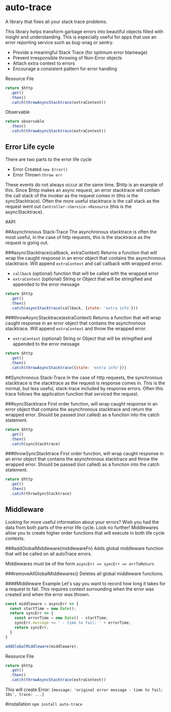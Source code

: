 # auto-trace
A library that fixes all your stack trace problems.

This library helps transform garbage errors into beautiful objects filled with insight and understanding. This is especially useful for apps that use an error reporting service such as bug-snag or sentry.

- Provide a meaningful Stack Trace (for optimum error blameage)
- Prevent irresponsible throwing of Non-Error objects
- Attach extra context to errors
- Encourage a consistent pattern for error handling

Resource File
```js
return $http
  .get()
  .then()
  .catch(throwAsyncStacktrace(extraContext))
```

Observable
```js
return observable
  .then()
  .catch(throwAsyncStacktrace(extraContext))
```

## Error Life cycle
There are two parts to the error life cycle
- Error Created `new Error()`
- Error Thrown `throw err`

These events do not always occur at the same time. $http is an example of this. Since $http makes an async request, an error stacktrace will contain the call stack of the invoker as the request comes in (this is the syncStacktrace). Often the more useful stacktrace is the call stack as the request went out `Controller->Service->Resource` (this is the asyncStacktrace).

#API

##Asynchronous Stack-Trace
The asynchronous stacktrace is often the most useful, in the case of http requests, this is the stacktrace as the request is going out.

###asyncStacktrace(callback, extraContext)
Returns a function that will wrap the caught response in an error object that contains the asynchronous stacktrace. Will append `extraContext` and call callback with wrapped error.
- `callback` (optional) function that will be called with the wrapped error
- `extraContext` (optional) String or Object that will be stringified and appended to the error message

```js
return $http
  .get()
  .then()
  .catch(asyncStacktrace(callback, {state: 'extra info'}))
```

###throwAsyncStacktrace(extraContext)
Returns a function that will wrap caught response in an error object that contains the asynchronous stacktrace. Will append `extraContext` and throw the wrapped error.
- `extraContext` (optional) String or Object that will be stringified and appended to the error message

```js
return $http
  .get()
  .then()
  .catch(throwAsyncStacktrace({state: 'extra info'}))
```

##Synchronous Stack-Trace
In the case of http requests, the synchronous stacktrace is the stacktrace as the request is response comes in. This is the normal, but less useful, stack-trace included by response errors. Often this trace follows the application function that serviced the request. 

###syncStacktrace
First order function, will wrap caught response in an error object that contains the asynchronous stacktrace and return the wrapped error. Should be passed (not called) as a function into the catch statement.

```js
return $http
  .get()
  .then()
  .catch(syncStacktrace)
```

###throwSyncStacktrace
First order function, will wrap caught response in an error object that contains the asynchronous stacktrace and throw the wrapped error. Should be passed (not called) as a function into the catch statement.

```js
return $http
  .get()
  .then()
  .catch(throwSyncStacktrace)
```

## Middleware
Looking for more useful information about your errors? Wish you had the data from both parts of the error life cycle. Look no further! Middlewares allow you to create higher order functions that will execute in both life cycle contexts.

###addGlobalMiddleware(middlewareFn)
Adds global middleware function that will be called on all autoTrace errors. 

Middlewares must be of the form `asyncErr => syncErr => errToReturn`

###removeAllGlobalMiddlewares()
Deletes all global middleware functions.  

####Middleware Example
Let's say you want to record how long it takes for a request to fail. This requires context surrounding when the error was created and when the error was thrown.

```js
const middleware = asyncErr => {
  const startTime = new Date();
  return syncErr => {
    const errorTime = new Date() - startTime;
    syncErr.message += ' - time to fail: ' + errorTime;
    return syncErr;
  }
}

addGlobalMiddleware(middleware);
```
Resource File
```js
return $http
  .get()
  .then()
  .catch(throwAsyncStacktrace(extraContext))
```
This will create Error: `{message: 'original error message - time to fail: 10s', trace: ...}`

#installation
`npm install auto-trace`

